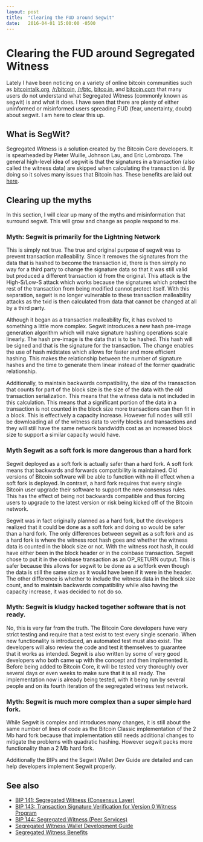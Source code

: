 ```yaml
---
layout: post
title:  "Clearing the FUD around Segwit"
date:   2016-04-01 15:00:00 -0500
---
```

# Clearing the FUD around Segregated Witness

Lately I have been noticing on a variety of online bitcoin communities such as [bitcointalk.org](https://bitcointalk.org), [/r/bitcoin](https://reddit.com/r/bitcoin), [/r/btc](https://reddit.com/r/btc), [bitco.in](https://bitco.in/forum/), and [bitcoin.com](https://forum.bitcoin.com) that many users do not understand what Segregated Witness (commonly known as segwit) is and what it does. I have seen that there are plenty of either uninformed or misinformed users spreading FUD (fear, uncertainty, doubt) about segwit. I am here to clear this up.

## What is SegWit?

Segregated Witness is a solution created by the Bitcoin Core developers. It is spearheaded by Pieter Wuille, Johnson Lau, and Eric Lombrozo. The general high-level idea of segwit is that the signatures in a transaction (also called the witness data) are skipped when calculating the transaction id. By doing so it solves many issues that Bitcoin has. These benefits are laid out [here](https://bitcoincore.org/en/2016/01/26/segwit-benefits/).

## Clearing up the myths

In this section, I will clear up many of the myths and misinformation that surround segwit. This will grow and change as people respond to me.

### Myth: Segwit is primarily for the Lightning Network

This is simply not true. The true and original purpose of segwit was to prevent transaction malleability. Since it removes the signatures from the data that is hashed to become the transaction id, there is then simply no way for a third party to change the signature data so that it was still valid but produced a different transaction id from the original. This attack is the High-S/Low-S attack which works because the signatures which protect the rest of the transaction from being modified cannot protect itself. With this separation, segwit is no longer vulnerable to these transaction malleability attacks as the txid is then calculated from data that cannot be changed at all by a third party.

Although it began as a transaction malleability fix, it has evolved to something a little more complex. Segwit introduces a new hash pre-image generation algorithm which will make signature hashing operations scale linearly. The hash pre-image is the data that is to be hashed. This hash will be signed and that is the signature for the transaction. The change enables the use of hash midstates which allows for faster and more efficient hashing. This makes the relationship between the number of signature hashes and the time to generate them linear instead of the former quadratic relationship.

Additionally, to maintain backwards compatibility, the size of the transaction that counts for part of the block size is the size of the data with the old transaction serialization. This means that the witness data is not included in this calculation. This means that a significant portion of the data in a transaction is not counted in the block size more transactions can then fit in a block. This is effectively a capacity increase. However full nodes will still be downloading all of the witness data to verify blocks and transactions and they will still have the same network bandwidth cost as an increased block size to support a similar capacity would have.

### Myth Segwit as a soft fork is more dangerous than a hard fork

Segwit deployed as a soft fork is actually safer than a hard fork. A soft fork means that backwards and forwards compatibility is maintained. Old versions of Bitcoin software will be able to function with no ill effect when a soft fork is deployed. In contrast, a hard fork requires that every single Bitcoin user upgrade their software to support the new consensus rules. This has the effect of being not backwards compatible and thus forcing users to upgrade to the latest version or risk being kicked off of the Bitcoin network.

Segwit was in fact originally planned as a hard fork, but the developers realized that it could be done as a soft fork and doing so would be safer than a hard fork. The only differences between segwit as a soft fork and as a hard fork is where the witness root hash goes and whether the witness data is counted in the block size or not. With the witness root hash, it could have either been in the block header or in the coinbase transaction. Segwit chose to put it in the coinbase transaction as an OP_RETURN output. This is safer because this allows for segwit to be done as a softfork even though the data is still the same size as it would have been if it were in the header. The other difference is whether to include the witness data in the block size count, and to maintain backwards compatibility while also having the capacity increase, it was decided to not do so.

### Myth: Segwit is kludgy hacked together software that is not ready.

No, this is very far from the truth. The Bitcoin Core developers have very strict testing and require that a test exist to test every single scenario. When new functionality is introduced, an automated test must also exist. The developers will also review the code and test it themselves to guarantee that it works as intended. Segwit is also written by some of very good developers who both came up with the concept and then implemented it. Before being added to Bitcoin Core, it will be tested very thoroughly over several days or even weeks to make sure that it is all ready. The implementation now is already being tested, with it being run by several people and on its fourth iteration of the segregated witness test network.

### Myth: Segwit is much more complex than a super simple hard fork.

While Segwit is complex and introduces many changes, it is still about the same number of lines of code as the Bitcoin Classic implementation of the 2 Mb hard fork because that implementation still needs additional changes to mitigate the problems with quadratic hashing. However segwit packs more functionality than a 2 Mb hard fork. 

Additionally the BIPs and the Segwit Wallet Dev Guide are detailed and can help developers implement Segwit properly.

## See also
 - [BIP 141: Segregated Witness (Consensus Layer)](https://github.com/bitcoin/bips/blob/master/bip-0141.mediawiki)
 - [BIP 143: Transaction Signature Verification for Version 0 Witness Program](https://github.com/bitcoin/bips/blob/master/bip-0143.mediawiki)
 - [BIP 144: Segregated Witness (Peer Services)](https://github.com/bitcoin/bips/blob/master/bip-0144.mediawiki)
 - [Segregated Witness Wallet Development Guide](https://bitcoincore.org/en/segwit_wallet_dev/)
 - [Segregated Witness Benefits](https://bitcoincore.org/en/2016/01/26/segwit-benefits/)
